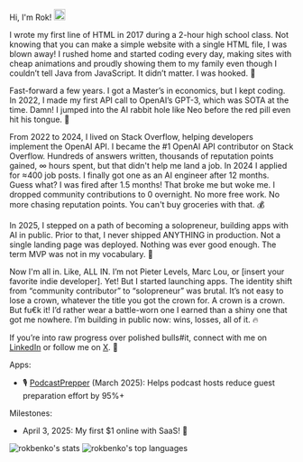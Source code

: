 Hi, I'm Rok! <img src = "./wave.gif" width="20" />

I wrote my first line of HTML in 2017 during a 2-hour high school class. Not knowing that you can make a simple website with a single HTML file, I was blown away! I rushed home and started coding every day, making sites with cheap animations and proudly showing them to my family even though I couldn’t tell Java from JavaScript. It didn’t matter. I was hooked. 🤩

Fast-forward a few years. I got a Master’s in economics, but I kept coding. In 2022, I made my first API call to OpenAI’s GPT-3, which was SOTA at the time. Damn! I jumped into the AI rabbit hole like Neo before the red pill even hit his tongue. 💊

From 2022 to 2024, I lived on Stack Overflow, helping developers implement the OpenAI API. I became the #1 OpenAI API contributor on Stack Overflow. Hundreds of answers written, thousands of reputation points gained, ∞ hours spent, but that didn't help me land a job. In 2024 I applied for ≈400 job posts. I finally got one as an AI engineer after 12 months. Guess what? I was fired after 1.5 months! That broke me but woke me. I dropped community contributions to 0 overnight. No more free work. No more chasing reputation points. You can't buy groceries with that. 💰

In 2025, I stepped on a path of becoming a solopreneur, building apps with AI in public. Prior to that, I never shipped ANYTHING in production. Not a single landing page was deployed. Nothing was ever good enough. The term MVP was not in my vocabulary. 😬

Now I'm all in. Like, ALL IN. I’m not Pieter Levels, Marc Lou, or [insert your favorite indie developer]. Yet! But I started launching apps. The identity shift from “community contributor” to “solopreneur” was brutal. It’s not easy to lose a crown, whatever the title you got the crown for. A crown is a crown. But fu€k it! I’d rather wear a battle-worn one I earned than a shiny one that got me nowhere. I’m building in public now: wins, losses, all of it. 🔥

If you’re into raw progress over polished bulls#it, connect with me on [LinkedIn](https://www.linkedin.com/in/rokbenko) or follow me on [X](https://www.x.com/rokbenko). 🚀

Apps:

- 🎙️ [PodcastPrepper](https://www.podcast-prepper.com/) (March 2025): Helps podcast hosts reduce guest preparation effort by 95%+

Milestones:

- April 3, 2025: My first $1 online with SaaS! 🎉

<div>
  <img alt="rokbenko's stats" src="https://github-readme-stats.vercel.app/api?username=rokbenko&theme=dark&show_icons=true&hide_border=true&count_private=true" />
  <img alt="rokbenko's top languages" src="https://rokbenko-stats.vercel.app/api/top-langs/?username=rokbenko&theme=dark&show_icons=true&hide_border=true&layout=compact" />
</div>
